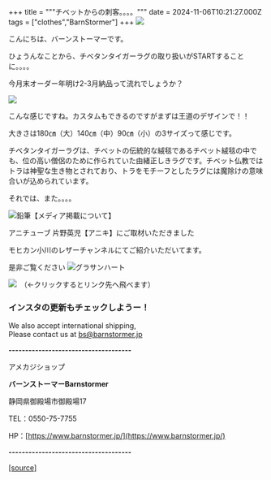 +++
title = """チベットからの刺客。。。。"""
date = 2024-11-06T10:21:27.000Z
tags = ["clothes","BarnStormer"]
+++
[![](https://stat.ameba.jp/user_images/20231023/16/barnstormer-go/b2/03/p/o0420015015354743273.png)](https://ameblo.jp/barnstormer-go/entry-12825670498.html)

こんにちは、バーンストーマーです。

ひょうんなことから、チベタンタイガーラグの取り扱いがSTARTすることに。。。。

今月末オーダー年明け2-3月納品って流れでしょうか？

[![](https://stat.ameba.jp/user_images/20241106/18/barnstormer-go/e0/18/j/o0466070015506915582.jpg)](https://stat.ameba.jp/user_images/20241106/18/barnstormer-go/e0/18/j/o0466070015506915582.jpg)

こんな感じですね。カスタムもできるのですがまずは王道のデザインで！！

大きさは180㎝（大）140㎝（中）90㎝（小）の3サイズって感じです。

チベタンタイガーラグは、チベットの伝統的な絨毯であるチベット絨毯の中でも、位の高い僧侶のために作られていた由緒正しきラグです。チベット仏教ではトラは神聖な生き物とされており、トラをモチーフとしたラグには魔除けの意味合いが込められています。

それでは、また。。。。

![鉛筆](https://stat100.ameba.jp/blog/ucs/img/char/char3/519.png)【メディア掲載について】

アニチューブ 片野英児【アニキ】にご取材いただきました

モヒカン小川のレザーチャンネルにてご紹介いただいてます。

是非ご覧ください ![グラサンハート](https://stat100.ameba.jp/blog/ucs/img/char/char3/148.png)

[![](https://stat.ameba.jp/user_images/20230412/16/barnstormer-go/6a/23/p/o0108010815269242493.png)](https://www.instagram.com/barnstormer_daily/)　（←クリックするとリンク先へ飛べます）

### インスタの更新もチェックしようー！

We also accept international shipping,  
Please contact us at bs@barnstormer.jp

**\-------------------------------------**

アメカジショップ

**バーンストーマーBarnstormer**

静岡県御殿場市御殿場17

TEL：0550-75-7755

HP：[https://www.barnstormer.jp/](https://www.barnstormer.jp/)

**\-------------------------------------**

[[source]](https://ameblo.jp/barnstormer-go/entry-12874055721.html)
